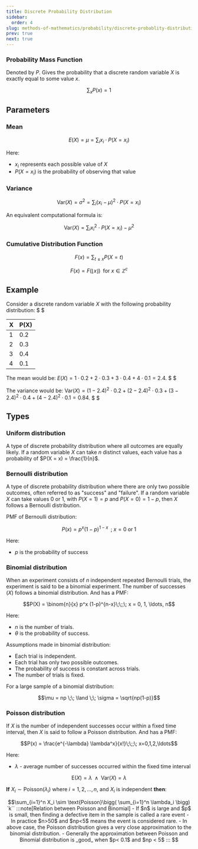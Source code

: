 ```yaml
---
title: Discrete Probability Distribution
sidebar:
  order: 4
slug: methods-of-mathematics/probability/discrete-probablity-distribution
prev: true
next: true
---
```


### Probability Mass Function

Denoted by $P$. Gives the probability that a discrete random variable $X$ is exactly equal to some value $x$.

```math
\sum_{x} P(x) = 1
```

## Parameters

### Mean

```math
E(X) = \mu = \sum_{i} x_i \cdot P(X = x_i)
```

Here:
- $x_i$ represents each possible value of $X$
- $P(X = x_i)$ is the probability of observing that value

### Variance

```math
\text{Var}(X) = \sigma^2 = \sum_{i} (x_i - \mu)^2 \cdot P(X = x_i)
```

An equivalent computational formula is:

```math
\text{Var}(X) = \sum_{i} x_i^2 \cdot P(X = x_i) - \mu^2
```

### Cumulative Distribution Function

```math
F(x) = \sum_{t \leq x} P(X = t)
```

```math
F(x) = F(\lfloor x \rfloor)\;\;\text{for } x \in \mathbb{Z}^{c}
```

## Example

Consider a discrete random variable $X$ with the following probability distribution: $ $

| X | P(X) |
|---|------|
| 1 | 0.2  |
| 2 | 0.3  |
| 3 | 0.4  |
| 4 | 0.1  |

The mean would be: $E(X) = 1 \cdot 0.2 + 2 \cdot 0.3 + 3 \cdot 0.4 + 4 \cdot 0.1 = 2.4$. $ $

The variance would be: $\text{Var}(X) = (1-2.4)^2 \cdot 0.2 + (2-2.4)^2 \cdot 0.3 + (3-2.4)^2 \cdot 0.4 + (4-2.4)^2 \cdot 0.1 = 0.84$. $ $

## Types

### Uniform distribution

A type of discrete probability distribution where all outcomes are equally likely. If a random variable $X$ can take $n$ distinct values, each value has a probability of $P(X = x) = \frac{1}{n}$.

### Bernoulli distribution

A type of discrete probability distribution where there are only two possible outcomes, often referred to as "success" and "failure". If a random variable $X$ can take values 0 or 1, with $P(X = 1) = p$ and $P(X = 0) = 1 - p$, then $X$ follows a Bernoulli distribution.

PMF of Bernoulli distribution:

```math
P(x) = p^x (1-p)^{1-x} \;\;;\; x = 0\;\text{or}\;1
```

Here:
- $p$ is the probability of success

### Binomial distribution

When an experiment consists of $n$ independent repeated Bernoulli trials, the experiment is said to be a binomial experiment. The number of successes ($X$) follows a binomial distribution. And has a PMF:

```math
P(X) = \binom{n}{x} p^x (1-p)^{n-x}\;\;;\; x = 0, 1, \ldots, n
```

Here:
- $n$ is the number of trials.
- $\theta$ is the probability of success.

Assumptions made in binomial distribution:
- Each trial is independent.
- Each trial has only two possible outcomes.
- The probability of success is constant across trials.
- The number of trials is fixed.

For a large sample of a binomial distribution:

```math
\mu = np
\;\;
\land
\;\;
\sigma = \sqrt{np(1-p)}
```

### Poisson distribution

If $X$ is the number of independent successes occur
within a fixed time interval, then $X$ is said to follow a
Poisson distribution. And has a PMF:

```math
P(x) = \frac{e^{-\lambda} \lambda^x}{x!}\;\;;\; x=0,1,2,\ldots
```

Here:
- $\lambda$ - average number of successes occurred within the
fixed time interval

```math
\text{E}(X) = \lambda
\;\;
\land
\;\;
\text{Var}(X) = \lambda
```

**If** $X_i \sim \text{Poisson}(\lambda_i)$ where $i = 1, 2, \ldots, n$, and $X_i$ is independent **then**:

```math
\sum_{i=1}^n X_i
\sim
\text{Poisson}\bigg(
\sum_{i=1}^n \lambda_i
\bigg)
`k``

:::note[Relation between Poisson and Binomial]

- If $n$ is large and $p$ is small, then finding a defective item in the sample is called a rare event
- In practice $n>50$ and $np<5$ means the event is considered rare.
- In above case, the Poisson distribution gives a very close approximation to the binomial distribution.
- Generally the approximation between Poisson and Binomial distribution is _good_ when $p< 0.1$ and $np < 5$

:::
